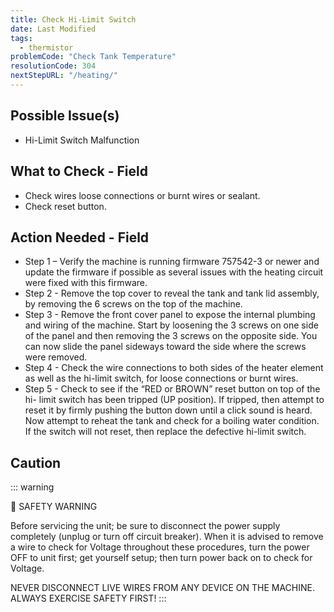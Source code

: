 ```yaml
---
title: Check Hi-Limit Switch
date: Last Modified 
tags:
  - thermistor
problemCode: "Check Tank Temperature"
resolutionCode: 304
nextStepURL: "/heating/"
---
```

## Possible Issue(s)

- Hi-Limit Switch Malfunction

## What to Check - Field

- Check wires loose connections or burnt wires or sealant.
- Check reset button.

## Action Needed - Field

- Step 1 – Verify the machine is running firmware 757542-3 or newer and update the firmware if possible as several issues with the heating circuit were fixed with this firmware.
- Step 2 - Remove the top cover to reveal the tank and tank lid assembly, by removing the 6 screws on the top of the machine.
- Step 3 - Remove the front cover panel to expose the internal plumbing and wiring of the machine. Start by loosening the 3 screws on one side of the panel and then removing the 3 screws on the opposite side. You can now slide the panel sideways toward the side where the screws were removed.
- Step 4 - Check the wire connections to both sides of the heater element as well as the hi-limit switch, for loose connections or burnt wires.
- Step 5 - Check to see if the “RED or BROWN” reset button on top of the hi- limit switch has been tripped (UP position). If tripped, then attempt to reset it by firmly pushing the button down until a click sound is heard. Now attempt to reheat the tank and check for a boiling water condition. If the switch will not reset, then replace the defective hi-limit switch.

## Caution 

::: warning

🛑 SAFETY WARNING

Before servicing the unit; be sure to disconnect the power supply completely (unplug or turn off circuit breaker). When it is advised to remove a wire to check for Voltage throughout these procedures, turn the power OFF to unit first; get yourself setup; then turn power back on to check for Voltage. 

NEVER DISCONNECT LIVE WIRES FROM ANY DEVICE ON THE MACHINE. ALWAYS EXERCISE SAFETY FIRST!
:::

